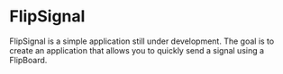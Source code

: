 # FlipSignal

FlipSignal is a simple application still under development.  The goal is to create an application
that allows you to quickly send a signal using a FlipBoard.
